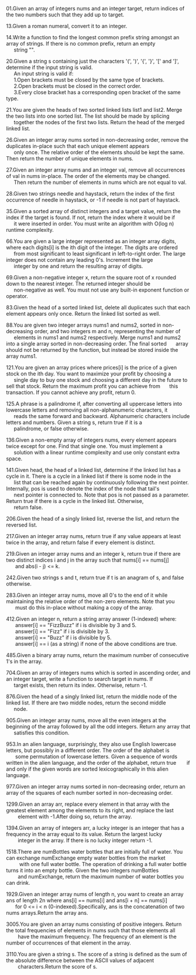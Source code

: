 01.Given an array of integers nums and an integer target, return indices of the two numbers such that they add up to target. 

13.Given a roman numeral, convert it to an integer.

14.Write a function to find the longest common prefix string amongst an array of strings. If there is no common prefix, return an empty \
&ensp;&emsp;string "".

20.Given a string s containing just the characters '(', ')', '{', '}', '[' and ']', determine if the input string is valid.\
&ensp;&emsp;An input string is valid if:\
&ensp;&emsp;1.Open brackets must be closed by the same type of brackets.\
&ensp;&emsp;2.Open brackets must be closed in the correct order.\
&ensp;&emsp;3.Every close bracket has a corresponding open bracket of the same type.

21.You are given the heads of two sorted linked lists list1 and list2. Merge the two lists into one sorted list. The list should be made by splicing \
&ensp;&emsp;together the nodes of the first two lists. Return the head of the merged linked list.

26.Given an integer array nums sorted in non-decreasing order, remove the duplicates in-place such that each unique element appears \
&ensp;&emsp;only once. The relative order of the elements should be kept the same. Then return the number of unique elements in nums.

27.Given an integer array nums and an integer val, remove all occurrences of val in nums in-place. The order of the elements may be changed. \
&ensp;&emsp;Then return the number of elements in nums which are not equal to val.

28.Given two strings needle and haystack, return the index of the first occurrence of needle in haystack, or -1 if needle is not part of haystack.

35.Given a sorted array of distinct integers and a target value, return the index if the target is found. If not, return the index where it would be if \
&ensp;&emsp;it were inserted in order. You must write an algorithm with O(log n) runtime complexity.

66.You are given a large integer represented as an integer array digits, where each digits[i] is the ith digit of the integer. The digits are ordered \
&ensp;&emsp;from most significant to least significant in left-to-right order. The large integer does not contain any leading 0's. Increment the large \
&ensp;&emsp;integer by one and return the resulting array of digits.

69.Given a non-negative integer x, return the square root of x rounded down to the nearest integer. The returned integer should be \
&ensp;&emsp;non-negative as well. You must not use any built-in exponent function or operator.

83.Given the head of a sorted linked list, delete all duplicates such that each element appears only once. Return the linked list sorted as well.

88.You are given two integer arrays nums1 and nums2, sorted in non-decreasing order, and two integers m and n, representing the number of \
&ensp;&emsp;elements in nums1 and nums2 respectively. Merge nums1 and nums2 into a single array sorted in non-decreasing order. The final sorted 
&ensp;&emsp;array should not be returned by the function, but instead be stored inside the array nums1. 

121.You are given an array prices where prices[i] is the price of a given stock on the ith day. You want to maximize your profit by choosing a \
&ensp;&emsp;single day to buy one stock and choosing a different day in the future to sell that stock. Return the maximum profit you can achieve from 
&ensp;&emsp;this transaction. If you cannot achieve any profit, return 0. 

125.A phrase is a palindrome if, after converting all uppercase letters into lowercase letters and removing all non-alphanumeric characters, it  \
&ensp;&emsp;reads the same forward and backward. Alphanumeric characters include letters and numbers. Given a string s, return true if it is a \
&ensp;&emsp;palindrome, or false otherwise.

136.Given a non-empty array of integers nums, every element appears twice except for one. Find that single one. You must implement a \
&ensp;&emsp;solution with a linear runtime complexity and use only constant extra space.

141.Given head, the head of a linked list, determine if the linked list has a cycle in it. There is a cycle in a linked list if there is some node in the \
&ensp;&emsp;list that can be reached again by continuously following the next pointer. Internally, pos is used to denote the index of the node that tail's \
&ensp;&emsp;next pointer is connected to. Note that pos is not passed as a parameter. Return true if there is a cycle in the linked list. Otherwise, \
&ensp;&emsp;return false.

206.Given the head of a singly linked list, reverse the list, and return the reversed list.

217.Given an integer array nums, return true if any value appears at least twice in the array, and return false if every element is distinct. 

219.Given an integer array nums and an integer k, return true if there are two distinct indices i and j in the array such that nums[i] == nums[j] \
&ensp; &emsp;and abs(i - j) <= k.

242.Given two strings s and t, return true if t is an anagram of s, and false otherwise.

283.Given an integer array nums, move all 0's to the end of it while maintaining the relative order of the non-zero elements. Note that you \
&ensp; &emsp;must do this in-place without making a copy of the array.

412.Given an integer n, return a string array answer (1-indexed) where: \
&ensp; &emsp;answer[i] == "FizzBuzz" if i is divisible by 3 and 5. \
&ensp; &emsp;answer[i] == "Fizz" if i is divisible by 3. \
&ensp; &emsp;answer[i] == "Buzz" if i is divisible by 5. \
&ensp; &emsp;answer[i] == i (as a string) if none of the above conditions are true.

485.Given a binary array nums, return the maximum number of consecutive 1's in the array.

704.Given an array of integers nums which is sorted in ascending order, and an integer target, write a function to search target in nums. If \
&ensp;&emsp;target exists, then return its index. Otherwise, return -1.

876.Given the head of a singly linked list, return the middle node of the linked list. If there are two middle nodes, return the second middle \
&ensp;&emsp;node.

905.Given an integer array nums, move all the even integers at the beginning of the array followed by all the odd integers. Return any array that \
&ensp;&emsp;satisfies this condition.

953.In an alien language, surprisingly, they also use English lowercase letters, but possibly in a different order. The order of the alphabet is \
&ensp; &emsp;some permutation of lowercase letters. Given a sequence of words written in the alien language, and the order of the alphabet, return true 
&ensp; &emsp;if and only if the given words are sorted lexicographically in this alien language.

977.Given an integer array nums sorted in non-decreasing order, return an array of the squares of each number sorted in non-decreasing order.

1299.Given an array arr, replace every element in that array with the greatest element among the elements to its right, and replace the last \
&emsp; &emsp;element with -1.After doing so, return the array.

1394.Given an array of integers arr, a lucky integer is an integer that has a frequency in the array equal to its value. Return the largest lucky \
&emsp; &emsp;integer in the array. If there is no lucky integer return -1.

1518.There are numBottles water bottles that are initially full of water. You can exchange numExchange empty water bottles from the market \
&emsp; &emsp; with one full water bottle. The operation of drinking a full water bottle turns it into an empty bottle. Given the two integers numBottles \
&emsp; &emsp;and numExchange, return the maximum number of water bottles you can drink.

1929.Given an integer array nums of length n, you want to create an array ans of length 2n where ans[i] == nums[i] and ans[i + n] == nums[i] \
&ensp; &emsp;for 0 <= i < n (0-indexed).Specifically, ans is the concatenation of two nums arrays.Return the array ans.

3005.You are given an array nums consisting of positive integers. Return the total frequencies of elements in nums such that those elements all \
&emsp; &emsp;have the maximum frequency. The frequency of an element is the number of occurrences of that element in the array.

3110.You are given a string s. The score of a string is defined as the sum of the absolute difference between the ASCII values of adjacent \
&emsp; &emsp;characters.Return the score of s.
